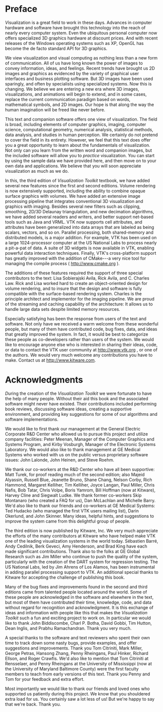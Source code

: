 # Preface

*V*isualization is a great field to work in these days. Advances in computer hardware and software have brought this technology into the reach of nearly every computer system. Even the ubiquitous personal computer now offers specialized 3D graphics hardware at discount prices. And with recent releases of the Windows operating systems such as XP, OpenGL has become the de facto standard API for 3D graphics.

We view visualization and visual computing as nothing less than a new form of communication. All of us have long known the power of images to convey information, ideas, and feelings. Recent trends have brought us 2D images and graphics as evidenced by the variety of graphical user interfaces and business plotting software. But 3D images have been used sparingly, and often by specialists using specialized systems. Now this is changing. We believe we are entering a new era where 3D images, visualizations, and animations will begin to extend, and in some cases, replace the current communication paradigm based on words, mathematical symbols, and 2D images. Our hope is that along the way the human imagination will be freed like never before.

This text and companion software offers one view of visualization. The field is broad, including elements of computer graphics, imaging, computer science, computational geometry, numerical analysis, statistical methods, data analysis, and studies in human perception. We certainly do not pretend to cover the field in its entirety. However, we feel that this text does offer you a great opportunity to learn about the fundamentals of visualization. Not only can you learn from the written word and companion images, but the included software will allow you to *practice* visualization. You can start by using the sample data we have provided here, and then move on to your own data and applications. We believe that you will soon appreciate visualization as much as we do.

In this, the third edition of *Visualization Toolkit* textbook, we have added several new features since the first and second editions. Volume rendering is now extensively supported, including the ability to combine opaque surface graphics with volumes. We have added an extensive image processing pipeline that integrates conventional 3D visualization and graphics with imaging. Besides several new filters such as clipping, smoothing, 2D/3D Delaunay triangulation, and new decimation algorithms, we have added several readers and writers, and better support net-based tools such as Java and VRML. VTK now supports cell attributes, and attributes have been generalized into data arrays that are labeled as being scalars, vectors, and so on. Parallel processing, both shared-memory and distributed models, is a major addition. For example, VTK has been used on a large 1024-processor computer at the US National Labs to process nearly a pit-a-pat of data. A suite of 3D widgets is now available in VTK, enabling powerful data interaction techniques. Finally, VTK's cross-platform support has greatly improved with the addition of CMake---a very nice tool for managing the compile process ( http://www.cmake.org ).

The additions of these features required the support of three special contributors to the text: Lisa Sobierajski Avila, Rick Avila, and C. Charles Law. Rick and Lisa worked hard to create an object-oriented design for volume rendering, and to insure that the design and software is fully compatible with the surface-based rendering system. Charles is the principle architect and implementor for the imaging pipeline. We are proud of the streaming and caching capability of the architecture: It allows us to handle large data sets despite limited memory resources.

Especially satisfying has been the response from users of the text and software. Not only have we received a warm welcome from these wonderful people, but many of them have contributed code, bug fixes, data, and ideas that greatly improved the system. In fact, it would be best to categorize these people as co-developers rather than users of the system. We would like to encourage anyone else who is interested in sharing their ideas, code, or data to contact the VTK user community at http://www.vtk.org , or one of the authors. We would very much welcome any contributions you have to make. Contact us at http://www.kitware.com.

# Acknowledgments

*D*uring the creation of the *Visualization Toolkit* we were fortunate to have the help of many people. Without their aid this book and the associated software might never have existed. Their contributions included performing book reviews, discussing software ideas, creating a supportive environment, and providing key suggestions for some of our algorithms and software implementations.

We would like to first thank our management at the General Electric Corporate R&D Center who allowed us to pursue this project and utilize company facilities: Peter Meenan, Manager of the Computer Graphics and Systems Program, and Kirby Vosburgh, Manager of the Electronic Systems Laboratory. We would also like to thank management at GE Medical Systems who worked with us on the public versus proprietary software issues: John Lalonde, John Heinen, and Steve Roehm.

We thank our co-workers at the R&D Center who have all been supportive: Matt Turek, for proof reading much of the second edition; also Majeid Alyassin, Russell Blue, Jeanette Bruno, Shane Chang, Nelson Corby, Rich Hammond, Margaret Kelliher, Tim Kelliher, Joyce Langan, Paul Miller, Chris Nafis, Bob Tatar, Chris Volpe, Boris Yamrom, Bill Hoffman (now at Kitware), Harvey Cline and Siegwalt Ludke. We thank former co-workers Skip Montanaro (who created a FAQ for us), Dan McLachlan and Michelle Barry. We'd also like to thank our friends and co-workers at GE Medical Systems: Ted Hudacko (who managed the first VTK users mailing list), Darin Okerlund, and John Skinner. Many ideas, helpful hints, and suggestions to improve the system came from this delightful group of people.

The third edition is now published by Kitware, Inc. We very much appreciate the efforts of the many contributors at Kitware who have helped make VTK one of the leading visualization systems in the world today. Sébastien Barré, Andy Cedilnik, Berk Geveci, Amy Henderson, and Brad King have each made significant contributions. Thank also to the folks at GE Global Research such as Jim Miller who continue to push the quality of the system, particularly with the creation of the DART system for regression testing. The US National Labs, led by Jim Ahrens of Los Alamos, has been instrumental in adding parallel processing support to VTK. An additional special thanks to Kitware for accepting the challenge of publishing this book.

Many of the bug fixes and improvements found in the second and third editions came from talented people located around the world. Some of these people are acknowledged in the software and elsewhere in the text, but most of them have contributed their time, knowledge, code, and data without regard for recognition and acknowledgment. It is this exchange of ideas and information with people like this that makes the *Visualization Toolkit* such a fun and exciting project to work on. In particular we would like to thank John Biddiscombe, Charl P. Botha, David Gobbi, Tim Hutton, Dean Inglis, and Prabhu Ramachandran. Thank you very much.

A special thanks to the software and text reviewers who spent their own time to track down some nasty bugs, provide examples, and offer suggestions and improvements. Thank you Tom Citriniti, Mark Miller, George Petras, Hansong Zhang, Penny Rheingans, Paul Hinker, Richard Ellson, and Roger Crawfis. We'd also like to mention that Tom Citriniti at Rensselaer, and Penny Rheingans at the University of Mississippi (now at the University of Maryland Baltimore County) were the first faculty members to teach from early versions of this text. Thank you Penny and Tom for your feedback and extra effort.

Most importantly we would like to thank our friends and loved ones who supported us patiently during this project. We know that you shouldered extra load for us. You certainly saw a lot less of us! But we're happy to say that we're back. Thank you.

